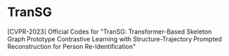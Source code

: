 # TranSG
[CVPR-2023] Official Codes for "TranSG: Transformer-Based Skeleton Graph Prototype Contrastive Learning with Structure-Trajectory Prompted Reconstruction for Person Re-Identification"

